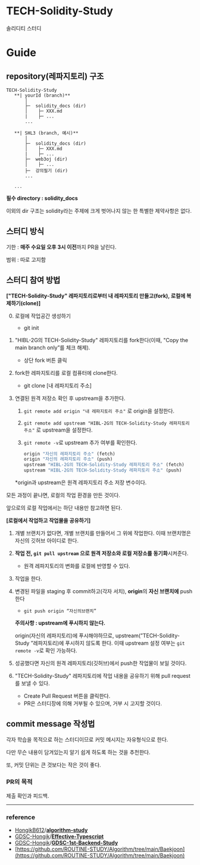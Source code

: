 # TECH-Solidity-Study
솔리디티 스터디

# Guide

## repository(레파지토리) 구조

```
TECH-Solidity-Study
   **| yourId (branch)**
       │
       ├─  solidity_docs (dir)
       │    ├─ XXX.md
       |    ├─ ...
       ...

   **| SHL3 (branch, 예시)**
       │
       ├─  solidity_docs (dir)
       │    ├─ XXX.md
       |    ├─ ...
       ├─  web3oj (dir)
       │    ├─ ...
       ├─  강의필기 (dir)
       ...
  
   ...
```

**필수 directory : solidity_docs**

이외의 dir 구조는 solidity라는 주제에 크게 벗어나지 않는 한 특별한 제약사항은 없다.

## 스터디 방식

기한 : **매주 수요일 오후 3시 이전**까지 PR을 날린다.

범위 : 따로 고지함

## 스터디 참여 방법

**["TECH-Solidity-Study" 레파지토리로부터 내 레파지토리 만들고(fork), 로컬에 복제하기(clone)]**

0. 로컬에 작업공간 생성하기
    - git init
1. "HIBL-2G의 TECH-Solidity-Study" 레파지토리를 fork한다(이때, "Copy the main branch only”를 체크 해제).
    - 상단 fork 버튼 클릭
2. fork한 레파지토리를 로컬 컴퓨터에 clone한다.
    - git clone [내 레파지토리 주소]
3. 연결된 원격 저장소 확인 후 upstream을 추가한다.
    1. `git remote add origin "내 레파지토리 주소"` 로 origin을 설정한다.
    2. `git remote add upstream "HIBL-2G의 TECH-Solidity-Study 레파지토리 주소"` 로 upstream을 설정한다.
    3. `git remote -v`로 upstream 추가 여부를 확인한다.
        
        ```jsx
        origin "자신의 레파지토리 주소" (fetch)
        origin "자신의 레파지토리 주소" (push)
        upstream "HIBL-2G의 TECH-Solidity-Study 레파지토리 주소" (fetch)
        upstream "HIBL-2G의 TECH-Solidity-Study 레파지토리 주소" (push)
        ```
        
    
    *origin과 upstream은 원격 레파지토리 주소 저장 변수이다.
    

모든 과정이 끝나면, 로컬의 작업 환경을 만든 것이다.

앞으로의 로컬 작업에서는 하단 내용만 참고하면 된다.

**[로컬에서 작업하고 작업물을 공유하기]**

1. 개별 브랜치가 없다면, 개별 브랜치를 만들어서 그 위에 작업한다. 이때 브랜치명은 자신의 깃허브 아이디로 한다.
2. **작업 전, `git pull upstream` 으로 원격 저장소와 로컬 저장소를 동기화**시켜준다.
    - 원격 레파지토리의 변화를 로컬에 반영할 수 있다.
3. 작업을 한다.
4. 변경된 파일을 staging 후 commit하고(각자 서치), **origin**의 **자신 브랜치에** push한다
    - `git push origin “자신의브랜치”`
    
    **주의사항 : upstream에 푸시하지 않는다.**
    
    origin(자신의 레파지토리)에 푸시해야하므로, upstream(”TECH-Solidity-Study ”레파지토리)에 푸시하지 않도록 한다. 이때 upstream 설정 여부는 `git remote -v`로 확인 가능하다.
    
5. 성공했다면 자신의 원격 레파지토리(깃허브)에서 push한 작업물이 보일 것이다.
6. "TECH-Solidity-Study" 레파지토리에 작업 내용을 공유하기 위해 pull request를 보낼 수 있다.
    - Create Pull Request 버튼을 클릭한다.
    - PR은 스터디장에 의해 거부될 수 있으며, 거부 시 고지할 것이다.

## commit message 작성법

각자 학습을 목적으로 하는 스터디이므로 커밋 메시지는 자유형식으로 한다.

다만 무슨 내용이 담겨있는지 알기 쉽게 하도록 하는 것을 추천한다.

또, 커밋 단위는 큰 것보다는 작은 것이 좋다.

### PR의 목적

제출 확인과 피드백.

---

### reference

- [HongikB612](https://github.com/HongikB612)/**[algorithm-study](https://github.com/HongikB612/algorithm-study)**
- [GDSC-Hongik](https://github.com/GDSC-Hongik)/**[Effective-Typescript](https://github.com/GDSC-Hongik/Effective-Typescript)**
- [GDSC-Hongik](https://github.com/GDSC-Hongik)/**[GDSC-1st-Backend-Study](https://github.com/GDSC-Hongik/GDSC-1st-Backend-Study)**
- [https://github.com/ROUTINE-STUDY/Algorithm/tree/main/Baekjoon](https://github.com/ROUTINE-STUDY/Algorithm/tree/main/Baekjoon)

